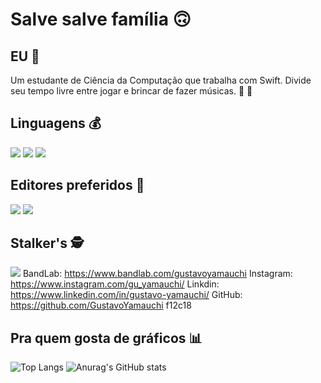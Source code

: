 # Salve salve família 🙃
## EU :underage:
Um estudante de Ciência da Computação que trabalha com Swift. Divide seu tempo livre entre jogar e brincar de fazer músicas. :space_invader: :musical_note:


## Linguagens :moneybag:

<img src="https://img.shields.io/badge/Swift-FA7343?style=for-the-badge&logo=swift&logoColor=white"/> <img src="https://img.shields.io/badge/C-00599C?style=for-the-badge&logo=c&logoColor=white"/> <img src="https://img.shields.io/badge/Python-FFD43B?style=for-the-badge&logo=python&logoColor=darkgreen"/>


## Editores preferidos :memo:
<img src="https://img.shields.io/badge/Xcode-007ACC?style=for-the-badge&logo=Xcode&logoColor=white" /> <img src="https://img.shields.io/badge/Visual_Studio_Code-0078D4?style=for-the-badge&logo=visual%20studio%20code&logoColor=white" />

## Stalker's :detective:
<a href="https://www.bandlab.com/gustavoyamauchi" target="_blank"><img src="https://img.shields.io/badge/BandLab-f12c18?style=for-the-badge&logo=bandlab&logoColor=white" /></a>
BandLab: https://www.bandlab.com/gustavoyamauchi
Instagram: https://www.instagram.com/gu_yamauchi/
Linkdin: https://www.linkedin.com/in/gustavo-yamauchi/
GitHub: https://github.com/GustavoYamauchi
f12c18


## Pra quem gosta de gráficos :bar_chart:
![Top Langs](https://github-readme-stats.vercel.app/api/top-langs/?username=GustavoYamauchi&layout=default&theme=midnight-purple&include_all_commits=true&count_private=true)
![Anurag's GitHub stats](https://github-readme-stats.vercel.app/api?username=GustavoYamauchi&theme=midnight-purple&show_icons=true&include_all_commits=true&count_private=true)
<!--
**GustavoYamauchi/GustavoYamauchi** is a ✨ _special_ ✨ repository because its `README.md` (this file) appears on your GitHub profile.

Here are some ideas to get you started:

- 🔭 I’m currently working on ...
- 🌱 I’m currently learning ...
- 👯 I’m looking to collaborate on ...
- 🤔 I’m looking for help with ...
- 💬 Ask me about ...
- 📫 How to reach me: ...
- 😄 Pronouns: ...
- ⚡ Fun fact: ...
-->
